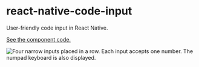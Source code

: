 # react-native-code-input
User-friendly code input in React Native.

[See the component code.](https://github.com/thoughtbot/react-native-code-input/blob/main/App.tsx)

<img src="https://raw.githubusercontent.com/thoughtbot/react-native-code-input/main/docs/code_input.gif?token=AJMG6DXMUJOMQ4G6RWXS7UDAABZM4" alt="Four narrow inputs placed in a row. Each input accepts one number. The numpad keyboard is also displayed." />
